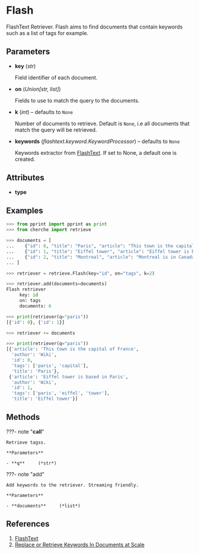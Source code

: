 # Flash

FlashText Retriever. Flash aims to find documents that contain keywords such as a list of tags for example.



## Parameters

- **key** (*str*)

    Field identifier of each document.

- **on** (*Union[str, list]*)

    Fields to use to match the query to the documents.

- **k** (*int*) – defaults to `None`

    Number of documents to retrieve. Default is `None`, i.e all documents that match the query will be retrieved.

- **keywords** (*flashtext.keyword.KeywordProcessor*) – defaults to `None`

    Keywords extractor from [FlashText](https://github.com/vi3k6i5/flashtext). If set to None, a default one is created.


## Attributes

- **type**


## Examples

```python
>>> from pprint import pprint as print
>>> from cherche import retrieve

>>> documents = [
...    {"id": 0, "title": "Paris", "article": "This town is the capital of France", "author": "Wiki", "tags": ["paris", "capital"]},
...    {"id": 1, "title": "Eiffel tower", "article": "Eiffel tower is based in Paris", "author": "Wiki", "tags": ["paris", "eiffel", "tower"]},
...    {"id": 2, "title": "Montreal", "article": "Montreal is in Canada.", "author": "Wiki", "tags": ["canada", "montreal"]},
... ]

>>> retriever = retrieve.Flash(key="id", on="tags", k=2)

>>> retriever.add(documents=documents)
Flash retriever
     key: id
     on: tags
     documents: 6

>>> print(retriever(q="paris"))
[{'id': 0}, {'id': 1}]

>>> retriever += documents

>>> print(retriever(q="paris"))
[{'article': 'This town is the capital of France',
  'author': 'Wiki',
  'id': 0,
  'tags': ['paris', 'capital'],
  'title': 'Paris'},
 {'article': 'Eiffel tower is based in Paris',
  'author': 'Wiki',
  'id': 1,
  'tags': ['paris', 'eiffel', 'tower'],
  'title': 'Eiffel tower'}]
```

## Methods

???- note "__call__"

    Retrieve tagss.

    **Parameters**

    - **q**     (*str*)    
    
???- note "add"

    Add keywords to the retriever. Streaming friendly.

    **Parameters**

    - **documents**     (*list*)    
    
## References

1. [FlashText](https://github.com/vi3k6i5/flashtext)
2. [Replace or Retrieve Keywords In Documents at Scale](https://arxiv.org/abs/1711.00046)

